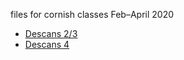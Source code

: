 files for cornish classes Feb–April 2020

* [Descans 2/3](https://merryndd.github.io/carraig-cornish-2020/gen/descans2.html)
* [Descans 4](https://merryndd.github.io/carraig-cornish-2020/gen/descans4.html)
